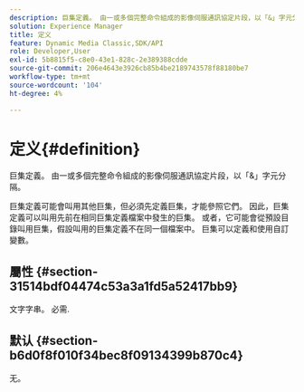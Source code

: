 ```yaml
---
description: 巨集定義。 由一或多個完整命令組成的影像伺服通訊協定片段，以「&」字元分隔。
solution: Experience Manager
title: 定义
feature: Dynamic Media Classic,SDK/API
role: Developer,User
exl-id: 5b8815f5-c8e0-43e1-828c-2e389388cdde
source-git-commit: 206e4643e3926cb85b4be2189743578f88180be7
workflow-type: tm+mt
source-wordcount: '104'
ht-degree: 4%

---
```


# 定义{#definition}

巨集定義。 由一或多個完整命令組成的影像伺服通訊協定片段，以「&amp;」字元分隔。

巨集定義可能會叫用其他巨集，但必須先定義巨集，才能參照它們。 因此，巨集定義可以叫用先前在相同巨集定義檔案中發生的巨集。 或者，它可能會從預設目錄叫用巨集，假設叫用的巨集定義不在同一個檔案中。 巨集可以定義和使用自訂變數。

## 屬性 {#section-31514bdf04474c53a3a1fd5a52417bb9}

文字字串。 必需.

## 默认 {#section-b6d0f8f010f34bec8f09134399b870c4}

无。
